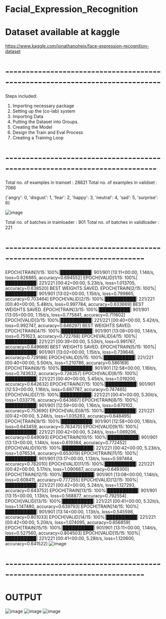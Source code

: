 # Facial_Expression_Recognition
# Dataset available at kaggle
https://www.kaggle.com/jonathanoheix/face-expression-recognition-dataset
# ----------------------------------------------------------------------------

Steps included:
1. Importing necessary package
2. Setting up the (co-lab) system
3. Importing Data
4. Putting the Dataset into Groups.
5. Creating the Model
6. Design the Train and Eval Process
7. Creating a Training Loop
# ---------------------------------------------------------------------------

Total no. of examples in trainset : 28821
Total no. of examples in validset : 7066

{'angry': 0, 'disgust': 1, 'fear': 2, 'happy': 3, 'neutral': 4, 'sad': 5, 'surprise': 6}

![image](https://github.com/user-attachments/assets/f14af0ea-3335-4171-bf23-55d8435ca595)


Total no. of batches in trainloader : 901
Total no. of batches in validloader : 221

# ------------------------------------------------------------------------
EPOCH[TRAIN]1/15: 100%|██████████| 901/901 [13:11<00:00,  1.14it/s, loss=0.826885, accuracy=0.694552]
EPOCH[VALID]1/15: 100%|██████████| 221/221 [00:42<00:00,  5.23it/s, loss=1.013705, accuracy=0.638520]
BEST WEIGHTS SAVED.
EPOCH[TRAIN]2/15: 100%|██████████| 901/901 [13:02<00:00,  1.15it/s, loss=0.799865, accuracy=0.703464]
EPOCH[VALID]2/15: 100%|██████████| 221/221 [00:40<00:00,  5.48it/s, loss=0.997784, accuracy=0.633669]
BEST WEIGHTS SAVED.
EPOCH[TRAIN]3/15: 100%|██████████| 901/901 [13:05<00:00,  1.15it/s, loss=0.775841, accuracy=0.711602]
EPOCH[VALID]3/15: 100%|██████████| 221/221 [00:40<00:00,  5.42it/s, loss=0.992747, accuracy=0.646297]
BEST WEIGHTS SAVED.
EPOCH[TRAIN]4/15: 100%|██████████| 901/901 [13:08<00:00,  1.14it/s, loss=0.751623, accuracy=0.722768]
EPOCH[VALID]4/15: 100%|██████████| 221/221 [00:39<00:00,  5.53it/s, loss=0.991767, accuracy=0.649669]
BEST WEIGHTS SAVED.
EPOCH[TRAIN]5/15: 100%|██████████| 901/901 [13:02<00:00,  1.15it/s, loss=0.739648, accuracy=0.729188]
EPOCH[VALID]5/15: 100%|██████████| 221/221 [00:40<00:00,  5.50it/s, loss=1.210786, accuracy=0.586169]
EPOCH[TRAIN]6/15: 100%|██████████| 901/901 [12:58<00:00,  1.16it/s, loss=0.743632, accuracy=0.726357]
EPOCH[VALID]6/15: 100%|██████████| 221/221 [00:40<00:00,  5.45it/s, loss=1.019200, accuracy=0.642632]
EPOCH[TRAIN]7/15: 100%|██████████| 901/901 [12:53<00:00,  1.16it/s, loss=0.687787, accuracy=0.747465]
EPOCH[VALID]7/15: 100%|██████████| 221/221 [00:41<00:00,  5.30it/s, loss=1.033776, accuracy=0.643687]
EPOCH[TRAIN]8/15: 100%|██████████| 901/901 [12:59<00:00,  1.16it/s, loss=0.670102, accuracy=0.753690]
EPOCH[VALID]8/15: 100%|██████████| 221/221 [00:42<00:00,  5.24it/s, loss=1.035283, accuracy=0.648495]
EPOCH[TRAIN]9/15: 100%|██████████| 901/901 [12:58<00:00,  1.16it/s, loss=0.643459, accuracy=0.763470]
EPOCH[VALID]9/15: 100%|██████████| 221/221 [00:42<00:00,  5.24it/s, loss=1.069206, accuracy=0.649093]
EPOCH[TRAIN]10/15: 100%|██████████| 901/901 [13:13<00:00,  1.14it/s, loss=0.619384, accuracy=0.772452]
EPOCH[VALID]10/15: 100%|██████████| 221/221 [00:42<00:00,  5.23it/s, loss=1.076534, accuracy=0.653019]
EPOCH[TRAIN]11/15: 100%|██████████| 901/901 [13:17<00:00,  1.13it/s, loss=0.597464, accuracy=0.782010]
EPOCH[VALID]11/15: 100%|██████████| 221/221 [00:42<00:00,  5.17it/s, loss=1.090667, accuracy=0.649300]
EPOCH[TRAIN]12/15: 100%|██████████| 901/901 [13:08<00:00,  1.14it/s, loss=0.608411, accuracy=0.777255]
EPOCH[VALID]12/15: 100%|██████████| 221/221 [00:42<00:00,  5.24it/s, loss=1.127293, accuracy=0.643752]
EPOCH[TRAIN]13/15: 100%|██████████| 901/901 [13:15<00:00,  1.13it/s, loss=0.568877, accuracy=0.792554]
EPOCH[VALID]13/15: 100%|██████████| 221/221 [00:41<00:00,  5.32it/s, loss=1.147480, accuracy=0.639793]
EPOCH[TRAIN]14/15: 100%|██████████| 901/901 [13:14<00:00,  1.13it/s, loss=0.545598, accuracy=0.801033]
EPOCH[VALID]14/15: 100%|██████████| 221/221 [00:42<00:00,  5.20it/s, loss=1.074095, accuracy=0.656859]
EPOCH[TRAIN]15/15: 100%|██████████| 901/901 [13:11<00:00,  1.14it/s, loss=0.527560, accuracy=0.804503]
EPOCH[VALID]15/15: 100%|██████████| 221/221 [00:41<00:00,  5.28it/s, loss=1.120600, accuracy=0.641522]
![image](https://github.com/user-attachments/assets/18c6c085-d6aa-44e7-87b0-3d0febe8bb40)
# ------------------------------------------------------------------------

#  OUTPUT


![image](https://github.com/user-attachments/assets/acd52984-76d9-4d61-b3f7-875dddca19e9)
![image](https://github.com/user-attachments/assets/0cbb6fe6-99c7-468e-ba1d-393d318e9a94)
![image](https://github.com/user-attachments/assets/6792a4d0-70da-4eb6-b272-d2d9695f8d02)


